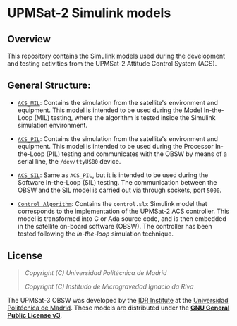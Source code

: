 # UPMSat-2 Simulink models

## Overview

This repository contains the Simulink models used during the development and testing activities
from the UPMSat-2 Attitude Control System (ACS).

## General Structure:

* [`ACS_MIL`](ACS_MIL): Contains the simulation from the satellite's environment and equipment.
   This model is intended to be used during the Model In-the-Loop (MIL) testing,
   where the algorithm is tested inside the Simulink simulation environment.
   
* [`ACS_PIL`](ACS_PIL): Contains the simulation from the satellite's environment and equipment.
   This model is intended to be used during the Processor In-the-Loop (PIL) testing
   and communicates with the OBSW by means of a serial line, the `/dev/ttyUSB0` device.

* [`ACS_SIL`](ACS_SIL): Same as `ACS_PIL`,
  but it is intended to be used during the Software In-the-Loop (SIL) testing.
  The communication between the OBSW and the SIL model is carried out via through sockets, port `5000`.

* [`Control_Algorithm`](Control_Algorithm): Contains the `control.slx` Simulink model
   that corresponds to the implementation of the UPMSat-2 ACS controller.
   This model is transformed into C or Ada source code,
   and is then embedded in the satellite on-board software (OBSW).
   The controller has been tested following the *in-the-loop* simulation technique.

## License

> _Copyright (C) Universidad Politécnica de Madrid_
>
> _Copyright (C) Institudo de Microgravedad Ignacio da Riva_

The UPMSat-3 OBSW was developed by the [IDR Institute](https://www.idr.upm.es/index.php/) at the [Universidad Politécnica de Madrid](https://www.upm.es/). These models are distributed under the [**GNU General Public License v3**](LICENSE).